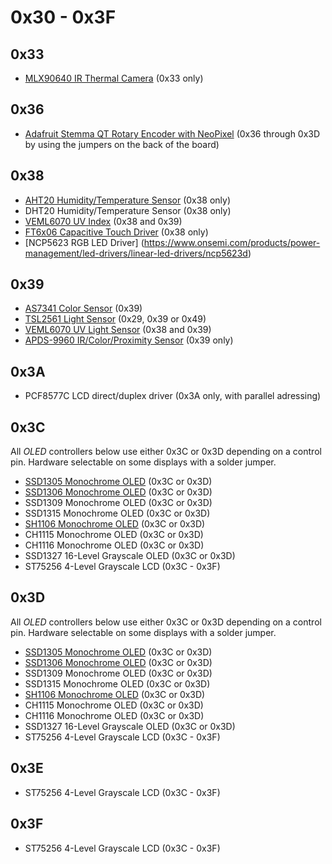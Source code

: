 # 0x30 - 0x3F

## 0x33

- [MLX90640 IR Thermal Camera](https://adafruit.com/product/4407) (0x33 only)

## 0x36

- [Adafruit Stemma QT Rotary Encoder with NeoPixel](https://www.adafruit.com/product/4991) (0x36 through 0x3D by using the jumpers on the back of the board)

## 0x38

- [AHT20 Humidity/Temperature Sensor](https://www.adafruit.com/product/4566) (0x38 only)
- DHT20 Humidity/Temperature Sensor (0x38 only)
- [VEML6070 UV Index](https://www.adafruit.com/product/2899) (0x38 and 0x39)
- [FT6x06 Capacitive Touch Driver](https://www.adafruit.com/product/1947) (0x38 only)
- [NCP5623 RGB LED Driver] (https://www.onsemi.com/products/power-management/led-drivers/linear-led-drivers/ncp5623d)

## 0x39

- [AS7341 Color Sensor](https://www.adafruit.com/product/4698) (0x39)
- [TSL2561 Light Sensor](https://www.adafruit.com/product/439) (0x29, 0x39 or 0x49)
- [VEML6070 UV Light Sensor](https://www.adafruit.com/product/2899) (0x38 and 0x39)
- [APDS-9960 IR/Color/Proximity Sensor](https://www.adafruit.com/product/3595) (0x39 only)

## 0x3A
- PCF8577C LCD direct/duplex driver (0x3A only, with parallel adressing)

## 0x3C

All _OLED_ controllers below use either 0x3C or 0x3D depending on a control pin. Hardware selectable on some displays with a solder jumper.

- [SSD1305 Monochrome OLED](https://www.adafruit.com/product/2720) (0x3C or 0x3D)
- [SSD1306 Monochrome OLED](https://www.adafruit.com/product/938) (0x3C or 0x3D)
- SSD1309 Monochrome OLED (0x3C or 0x3D)
- SSD1315 Monochrome OLED (0x3C or 0x3D)
- [SH1106 Monochrome OLED](https://www.adafruit.com/product/5228) (0x3C or 0x3D)
- CH1115 Monochrome OLED (0x3C or 0x3D)
- CH1116 Monochrome OLED (0x3C or 0x3D)
- SSD1327 16-Level Grayscale OLED (0x3C or 0x3D)
- ST75256 4-Level Grayscale LCD (0x3C - 0x3F)

## 0x3D

All _OLED_ controllers below use either 0x3C or 0x3D depending on a control pin. Hardware selectable on some displays with a solder jumper.

- [SSD1305 Monochrome OLED](https://www.adafruit.com/product/2720) (0x3C or 0x3D)
- [SSD1306 Monochrome OLED](https://www.adafruit.com/product/938) (0x3C or 0x3D)
- SSD1309 Monochrome OLED (0x3C or 0x3D)
- SSD1315 Monochrome OLED (0x3C or 0x3D)
- [SH1106 Monochrome OLED](https://www.adafruit.com/product/5228) (0x3C or 0x3D)
- CH1115 Monochrome OLED (0x3C or 0x3D)
- CH1116 Monochrome OLED (0x3C or 0x3D)
- SSD1327 16-Level Grayscale OLED (0x3C or 0x3D)
- ST75256 4-Level Grayscale LCD (0x3C - 0x3F)

## 0x3E

- ST75256 4-Level Grayscale LCD (0x3C - 0x3F)

## 0x3F

- ST75256 4-Level Grayscale LCD (0x3C - 0x3F)
